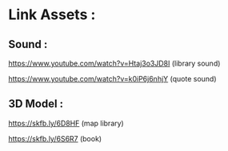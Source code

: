 # Link Assets :

## Sound :
https://www.youtube.com/watch?v=Htaj3o3JD8I (library sound)

https://www.youtube.com/watch?v=k0iP6j6nhjY (quote sound)

## 3D Model :
https://skfb.ly/6D8HF (map library)

https://skfb.ly/6S6R7 (book)
